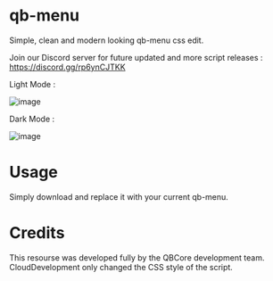 # qb-menu
Simple, clean and modern looking qb-menu css edit.

Join our Discord server for future updated and more script releases : https://discord.gg/rp6ynCJTKK

Light Mode : 

![image](https://github.com/NevoSwissa/qb-menu/assets/96447671/1a3a3da7-f61c-4bf3-8e9b-397419c34390)

Dark Mode :

![image](https://cdn.discordapp.com/attachments/967914093396774942/1128039767217545327/image.png)

# Usage

Simply download and replace it with your current qb-menu.

# Credits

This resourse was developed fully by the QBCore development team. CloudDevelopment only changed the CSS style of the script.
